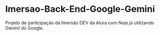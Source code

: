 # Imersao-Back-End-Google-Gemini
Projeto de participação da Imersão DEV da Alura com Noje.js utilizando Gemini do Google.
